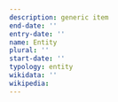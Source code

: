 ```yaml
---
description: generic item
end-date: ''
entry-date: ''
name: Entity
plural: ''
start-date: ''
typology: entity
wikidata: ''
wikipedia:
---
```


